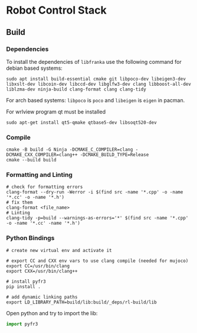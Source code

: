 # Robot Control Stack

## Build
### Dependencies
To install the dependencies of `libfranka` use the following command for debian based systems:
```shell
sudo apt install build-essential cmake git libpoco-dev libeigen3-dev libxslt-dev libcoin-dev libccd-dev libglfw3-dev clang libboost-all-dev liblzma-dev ninja-build clang-format clang clang-tidy
```
For arch based systems:
`libpoco` is `poco` and `libeigen` is `eigen` in pacman.

For wrlview program qt must be installed
```shell
sudo apt-get install qt5-qmake qtbase5-dev libsoqt520-dev
```

### Compile
```shell
cmake -B build -G Ninja -DCMAKE_C_COMPILER=clang -DCMAKE_CXX_COMPILER=clang++ -DCMAKE_BUILD_TYPE=Release
cmake --build build
```

### Formatting and Linting
```shell
# check for formatting errors
clang-format --dry-run -Werror -i $(find src -name '*.cpp' -o -name '*.cc' -o -name '*.h')
# fix them
clang-format <file_name>
# Linting
clang-tidy -p=build --warnings-as-errors='*' $(find src -name '*.cpp' -o -name '*.cc' -name '*.h')
```

### Python Bindings
```shell
# create new virtual env and activate it

# export CC and CXX env vars to use clang compile (needed for mujoco)
export CC=/usr/bin/clang
export CXX=/usr/bin/clang++

# install pyfr3
pip install .

# add dynamic linking paths
export LD_LIBRARY_PATH=build/lib:build/_deps/rl-build/lib
```
Open python and try to import the lib:
```python
import pyfr3
```